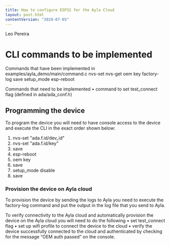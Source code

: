 ```yaml
---
title: How to configure ESP32 for the Ayla Cloud
layout: post.html
contentVersion: "2019-07-05"
---
```


<span class="by-line">Leo Pereira</span>

# CLI commands to be implemented

Commands that have been implemented  in examples/ayla_demo/main/command.c
nvs-set
nvs-get
oem key
factory-log 
save
setup_mode
esp-reboot

Commands that need to be implemented
•	command to set test_connect flag (defined in ada/ada_conf.h)


## Programming the device

To program the device you will need to have console access to the device and execute the CLI in the exact order shown below:

1.	nvs-set "ada.f.id/dev_id"  <DSN>
2.	nvs-set "ada.f.id/key"  <key>
3.	save
4.	esp-reboot
5.	oem key  <oem secret>
6.	save
7.	setup_mode disable
8.	save

### Provision the device on Ayla cloud

To provision the device by sending the logs to Ayla you need to execute the factory-log command and put the output in the log file that you send to Ayla.

To verify connectivity to the Ayla cloud and automatically provision the device on the Ayla cloud you will need to do the following
•	set test_connect flag
•	set up wifi profile to connect the device to the cloud
•	verify the device successfully connected to the cloud and authenticated by checking for the message “OEM auth passed” on the console.


